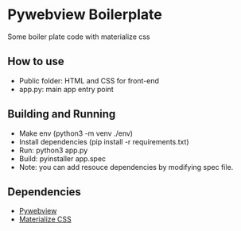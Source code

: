 <h1>Pywebview Boilerplate</h1>
<p>Some boiler plate code with materialize css<p>

<h2>How to use</h2>
<ul>
    <li>Public folder: HTML and CSS for front-end</li>
    <li>app.py: main app entry point</li>
</ul>

<h2>Building and Running</h2>
<ul>
    <li>Make env (python3 -m venv ./env)</li>
    <li> Install dependencies (pip install -r requirements.txt)</li>
    <li>Run: python3 app.py</li>
    <li>Build: pyinstaller app.spec</li>
    <li>Note: you can add resouce dependencies by modifying spec file.</li>
</ul>


<h2>Dependencies</h2>
<ul>
    <li><a href = "https://github.com/r0x0r/pywebview">Pywebview</a></li>
    <li><a href = "https://github.com/Dogfalo/materialize">Materialize CSS </a></li>
</ul>
